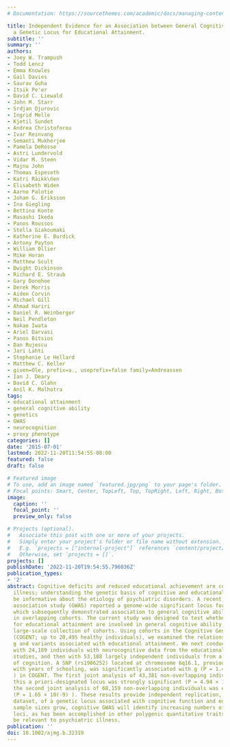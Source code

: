 ```yaml
---
# Documentation: https://sourcethemes.com/academic/docs/managing-content/

title: Independent Evidence for an Association between General Cognitive Ability and
  a Genetic Locus for Educational Attainment.
subtitle: ''
summary: ''
authors:
- Joey W. Trampush
- Todd Lencz
- Emma Knowles
- Gail Davies
- Saurav Guha
- Itsik Pe'er
- David C. Liewald
- John M. Starr
- Srdjan Djurovic
- Ingrid Melle
- Kjetil Sundet
- Andrea Christoforou
- Ivar Reinvang
- Semanti Mukherjee
- Pamela DeRosse
- Astri Lundervold
- Vidar M. Steen
- Majnu John
- Thomas Espeseth
- Katri Räikk\n̈en
- Elisabeth Widen
- Aarno Palotie
- Johan G. Eriksson
- Ina Giegling
- Bettina Konte
- Masashi Ikeda
- Panos Roussos
- Stella Giakoumaki
- Katherine E. Burdick
- Antony Payton
- William Ollier
- Mike Horan
- Matthew Scult
- Dwight Dickinson
- Richard E. Straub
- Gary Donohoe
- Derek Morris
- Aiden Corvin
- Michael Gill
- Ahmad Hariri
- Daniel R. Weinberger
- Neil Pendleton
- Nakao Iwata
- Ariel Darvasi
- Panos Bitsios
- Dan Rujescu
- Jari Lahti
- Stephanie Le Hellard
- Matthew C. Keller
- given=Ole, prefix=a., useprefix=false family=Andreassen
- Ian J. Deary
- David C. Glahn
- Anil K. Malhotra
tags:
- educational attainment
- general cognitive ability
- genetics
- GWAS
- neurocognition
- proxy phenotype
categories: []
date: '2015-07-01'
lastmod: 2022-11-20T11:54:55-08:00
featured: false
draft: false

# Featured image
# To use, add an image named `featured.jpg/png` to your page's folder.
# Focal points: Smart, Center, TopLeft, Top, TopRight, Left, Right, BottomLeft, Bottom, BottomRight.
image:
  caption: ''
  focal_point: ''
  preview_only: false

# Projects (optional).
#   Associate this post with one or more of your projects.
#   Simply enter your project's folder or file name without extension.
#   E.g. `projects = ["internal-project"]` references `content/project/deep-learning/index.md`.
#   Otherwise, set `projects = []`.
projects: []
publishDate: '2022-11-20T19:54:55.796036Z'
publication_types:
- '2'
abstract: Cognitive deficits and reduced educational achievement are common in psychiatric
  illness; understanding the genetic basis of cognitive and educational deficits may
  be informative about the etiology of psychiatric disorders. A recent, large genome-wide
  association study (GWAS) reported a genome-wide significant locus for years of education,
  which subsequently demonstrated association to general cognitive ability (\"g\")
  in overlapping cohorts. The current study was designed to test whether GWAS hits
  for educational attainment are involved in general cognitive ability in an independent,
  large-scale collection of cohorts. Using cohorts in the Cognitive Genomics Consortium
  (COGENT; up to 20,495 healthy individuals), we examined the relationship between
  g and variants associated with educational attainment. We next conducted meta-analyses
  with 24,189 individuals with neurocognitive data from the educational attainment
  studies, and then with 53,188 largely independent individuals from a recent GWAS
  of cognition. A SNP (rs1906252) located at chromosome 6q16.1, previously associated
  with years of schooling, was significantly associated with g (P = 1.47 × 10(-4)
  ) in COGENT. The first joint analysis of 43,381 non-overlapping individuals for
  this a priori-designated locus was strongly significant (P = 4.94 × 10(-7) ), and
  the second joint analysis of 68,159 non-overlapping individuals was even more robust
  (P = 1.65 × 10(-9) ). These results provide independent replication, in a large-scale
  dataset, of a genetic locus associated with cognitive function and education. As
  sample sizes grow, cognitive GWAS will identify increasing numbers of associated
  loci, as has been accomplished in other polygenic quantitative traits, which may
  be relevant to psychiatric illness.
publication: ''
doi: 10.1002/ajmg.b.32319
---
```

